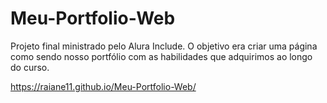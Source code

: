 # Meu-Portfolio-Web

Projeto final ministrado pelo Alura Include. O objetivo era criar uma página como sendo nosso portfólio com as habilidades que adquirimos ao longo do curso.

https://raiane11.github.io/Meu-Portfolio-Web/
